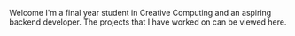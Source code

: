 Welcome I'm a final year student in Creative Computing and an aspiring backend developer.
The projects that I have worked on can be viewed here. 
